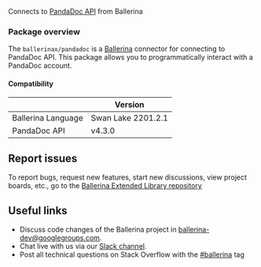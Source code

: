 Connects to [PandaDoc API](https://developers.pandadoc.com/reference/about) from Ballerina

### Package overview
The `ballerinax/pandadoc` is a [Ballerina](https://ballerina.io/) connector for connecting to PandaDoc API. This package allows you to programmatically interact with a PandaDoc account.

#### Compatibility
|                            | Version           |
|----------------------------|-------------------|
| Ballerina Language         | Swan Lake 2201.2.1|
| PandaDoc API               | v4.3.0            |

## Report issues
To report bugs, request new features, start new discussions, view project boards, etc., go to the [Ballerina Extended Library repository](https://github.com/ballerina-platform/ballerina-extended-library)

## Useful links
- Discuss code changes of the Ballerina project in [ballerina-dev@googlegroups.com](mailto:ballerina-dev@googlegroups.com).
- Chat live with us via our [Slack channel](https://ballerina.io/community/slack/).
- Post all technical questions on Stack Overflow with the [#ballerina](https://stackoverflow.com/questions/tagged/ballerina) tag
